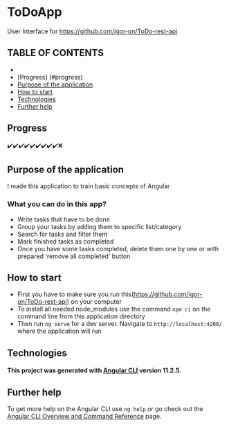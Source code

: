 # ToDoApp

User Interface for https://github.com/igor-on/ToDo-rest-api 

## TABLE OF CONTENTS

* 
* [Progress] (#progress)
* [Purpose of the application](#purpose-of-the-application)
* [How to start](#how-to-start)
* [Technologies](#technologies)
* [Further help](#further-help)

## Progress 

:heavy_check_mark::heavy_check_mark::heavy_check_mark::heavy_check_mark::heavy_check_mark::heavy_check_mark::heavy_check_mark::heavy_check_mark::heavy_check_mark::x:

## Purpose of the application

I made this application to train basic concepts of Angular

### What you can do in this app?

* Write tasks that have to be done
* Group your tasks by adding them to specific list/category
* Search for tasks and filter them
* Mark finished tasks as completed
* Once you have some tasks completed, delete them one by one or with prepared 'remove all completed' button

## How to start 

 * First you have to make sure you run this(https://github.com/igor-on/ToDo-rest-api) on your computer
 * To install all needed node_modules use the command `npm ci` on the command line from this application directory
 * Then run `ng serve` for a dev server. Navigate to `http://localhost:4200/` where the application will run

 ## Technologies 

#### This project was generated with [Angular CLI](https://github.com/angular/angular-cli) version 11.2.5.
 
## Further help

To get more help on the Angular CLI use `ng help` or go check out the [Angular CLI Overview and Command Reference](https://angular.io/cli) page.
